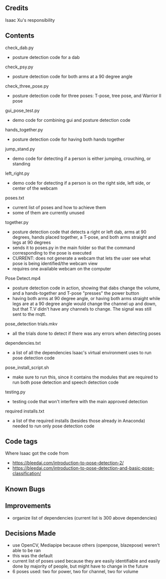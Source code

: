 ## Credits

Isaac Xu's responsibility

## Contents

check_dab.py
  - posture detection code for a dab

check_psy.py
  - posture detection code for both arms at a 90 degree angle
 
check_three_pose.py
  - posture detection code for three poses: T-pose, tree pose, and Warrior II pose
  
gui_pose_test.py
  - demo code for combining gui and posture detection code
  
hands_together.py
  - posture detection code for having both hands together
  
jump_stand.py
  - demo code for detecting if a person is either jumping, crouching, or standing
  
left_right.py
  - demo code for detecting if a person is on the right side, left side, or center of the webcam
  
poses.txt
  - current list of poses and how to achieve them
  - some of them are currently unused
  
together.py
  - posture detection code that detects a right or left dab, arms at 90 degrees, hands placed together, a T-pose, and both arms straight and legs at 90 degrees
  - sends it to poses.py in the main folder so that the command corresponding to the pose is executed
  - CURRENT: does not generate a webcam that lets the user see what pose is being identified/the webcam view
  - requires one available webcam on the computer

Pose Detect.mp4
  - posture detection code in action, showing that dabs change the volume, and a hands-together and T-pose "presses" the power button
  - having both arms at 90 degree angle, or having both arms straight while legs are at a 90 degree angle would change the channel up and down, but that T.V didn't have any channels to change. The signal was still sent to the mqtt.

pose_detection trials.mkv
  - all the trials done to detect if there was any errors when detecting poses 

dependencies.txt
  - a list of all the dependencies Isaac's virtual environment uses to run pose detection code

pose_install_script.sh
  - make sure to run this, since it contains the modules that are required to run both pose detection and speech detection code

testing.py
  - testing code that won't interfere with the main approved detection

required installs.txt
  - a list of the required installs (besides those already in Anaconda) needed to run only pose detection code

## Code tags
  Where Isaac got the code from 
  - https://bleedai.com/introduction-to-pose-detection-2/
  - https://bleedai.com/introduction-to-pose-detection-and-basic-pose-classification/

## Known Bugs

## Improvements
- organize list of dependencies (current list is 300 above dependencies)

## Decisions Made
- use OpenCV, Mediapipe because others (openpose, blazepose) weren't able to be ran
- this was the default
- current list of poses used because they are easily identifiable and easily done by majority of people, but might have to change in the future
- 6 poses used: two for power, two for channel, two for volume
